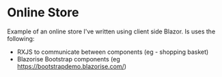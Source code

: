 # Online Store

Example of an online store I've written using client side Blazor. Is uses the following:

* RXJS to communicate between components (eg - shopping basket)
* Blazorise Bootstrap components (eg https://bootstrapdemo.blazorise.com/)

